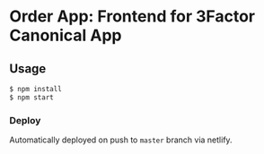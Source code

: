 # Order App: Frontend for 3Factor Canonical App

## Usage

```bash
$ npm install
$ npm start
```

### Deploy

Automatically deployed on push to `master` branch via netlify.
